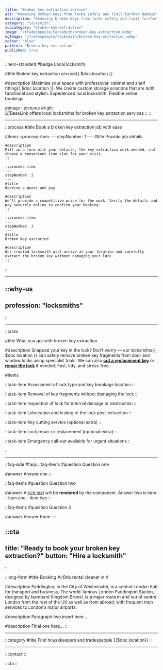 ```yaml
---
title: "Broken key extraction service"
alt: "Removing broken keys from locks safely and limit further damage"
description: "Removing broken keys from locks safely and limit further damage"
category: "locksmith"
subcategory: "broken-key-extraction"
image: "/tradespeople/locksmith/broken-key-extraction.webp"
ogImage: "/tradespeople/locksmith/broken-key-extraction.webp"
colour: "blue"
pathtxt: "Broken key extraction"
published: true
---
```


::hero-standard
#badge
Local locksmith

#title
Broken key extraction service{{ $doc.location }}

#description
Maximise your space with professional cabinet and shelf fitting{{ $doc.location }}. We create custom storage solutions that are both functional and stylish. Experienced local locksmith. Flexible online bookings.

#image
    ::pictures
    #right
    ![BaseLink offers local locksmiths for broken key extraction services](/tradespeople/locksmith/broken-key-extraction.webp)
    ::
::

---

::process
#title
Book a broken key extraction job with ease

#items
    ::process-item
    ---
    stepNumber: 1
    ---
    #title
    Provide job details

    #description
    Fill in a form with your details, the key extraction work needed, and choose a convenient time slot for your visit.
    ::
    
    ::process-item
    ---
    stepNumber: 2
    ---
    #title
    Receive a quote and pay

    #description
    We'll provide a competitive price for the work. Verify the details and pay securely online to confirm your booking.
    ::

    ::process-item
    ---
    stepNumber: 3
    ---
    #title
    Broken key extracted

    #description
    Our trusted locksmith will arrive at your location and carefully extract the broken key without damaging your lock.
    ::
::

---

::why-us
---
profession: "locksmiths"
---
::

---

::tasks

#title
What you get with broken key extraction

#description
Snapped your key in the lock? Don’t worry — our locksmiths{{ $doc.location }} can safely remove broken key fragments from door and window locks using specialist tools. We can also **[cut a replacement key](/services/tradespeople/locksmith/key-cutting)** or **[repair the lock](/services/tradespeople/locksmith/lock-repair)** if needed. Fast, tidy, and stress-free.

#items

  ::task-item
  Assessment of lock type and key breakage location
  ::

  ::task-item
  Removal of key fragments without damaging the lock
  ::

  ::task-item
  Inspection of lock for internal damage or obstruction
  ::

  ::task-item
  Lubrication and testing of the lock post-extraction
  ::

  ::task-item
  Key cutting service (optional extra)
  ::

  ::task-item
  Lock repair or replacement (optional extra)
  ::

  ::task-item
  Emergency call-out available for urgent situations
  ::

::

---

::faq-side
#faqs
  ::faq-items
  #question
  Question one

  #answer
  Answer one
  ::

  ::faq-items
  #question
  Question two

  #answer
  A [rich text](/services/commercial-cleaning) will be **rendered** by the component.
  Answer two is here:
    - item one
    - item two
  ::

  ::faq-items
  #question
  Question 3

  #answer
  Answer three
  ::
::

::cta
---
title: "Ready to book your broken key extraction?"
button: "Hire a locksmith"
---
::

::long-form
#title
Booking AirBnb rental cleaner in X

#description
Paddington, in the City of Westminster, is a central London hub for transport and business. The world-famous London Paddington Station, designed by Isambard Kingdom Brunel, is a major route in and out of central London from the rest of the UK as well as from abroad, with frequent train services to London’s major airports.

#description
Paragraph two insert here...

#description
FInal one here...
::

---

::category
#title
Find housekeepers and tradespeople {{$doc.location}}
::

---

::contact
::

::cta
::